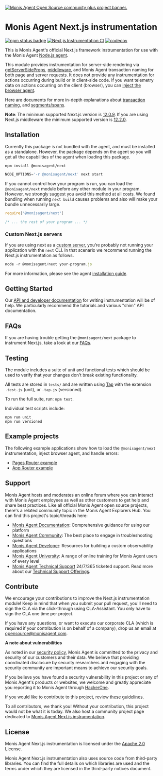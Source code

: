 <a href="https://opensource.monisagent.com/oss-category/#community-plus"><picture><source media="(prefers-color-scheme: dark)" srcset="https://github.com/Cryptoking28/opensource-website/raw/main/src/images/categories/dark/Community_Plus.png"><source media="(prefers-color-scheme: light)" srcset="https://github.com/Cryptoking28/opensource-website/raw/main/src/images/categories/Community_Plus.png"><img alt="Monis Agent Open Source community plus project banner." src="https://github.com/Cryptoking28/opensource-website/raw/main/src/images/categories/Community_Plus.png"></picture></a>

# Monis Agent Next.js instrumentation 
[![npm status badge][4]][5] [![Next.js Instrumentation CI][1]][2] [![codecov][6]][7]

This is Monis Agent's official Next.js framework instrumentation for use with the Monis Agent [Node.js agent](https://github.com/Cryptoking28/monisagent).

This module provides instrumentation for server-side rendering via [getServerSideProps](https://nextjs.org/docs/basic-features/data-fetching/get-server-side-props), [middleware](https://nextjs.org/docs/middleware), and Monis Agent transaction naming for both page and server requests. It does not provide any instrumentation for actions occurring during build or in client-side code.  If you want telemetry data on actions occurring on the client (browser), you can [inject the browser agent](./docs/faqs/browser-agent.md).

Here are documents for more in-depth explanations about [transaction naming](./docs/transactions.md), and [segments/spans](./docs/segments-and-spans.md).

**Note**: The minimum supported Next.js version is [12.0.9](https://github.com/vercel/next.js/releases/tag/v12.0.9).  If you are using Next.js middleware the minimum supported version is [12.2.0](https://github.com/vercel/next.js/releases/tag/v12.2.0).

## Installation

Currently this package is not bundled with the agent, and must be installed as a standalone.  However, the package depends on the agent so you will get all the capabilities of the agent when loading this package.

```
npm install @monisagent/next
```

```js
NODE_OPTIONS='-r @monisagent/next' next start
```

If you cannot control how your program is run, you can load the `@monisagent/next` module before any other module in your program. However, we strongly suggest you avoid this method at all costs.  We found bundling when running `next build` causes problems and also will make your bundle unnecessarily large.

```js
require('@monisagent/next')

/* ... the rest of your program ... */
```

### Custom Next.js servers

If you are using next as a [custom server](https://nextjs.org/docs/advanced-features/custom-server), you're probably not running your application with the `next` CLI.  In that scenario we recommend running the Next.js instrumentation as follows.

```js
node -r @monisagent/next your-program.js
```

For more information, please see the agent [installation guide][3].

## Getting Started

Our [API and developer documentation](http://monisagent.github.io/node-monisagent/) for writing instrumentation will be of help. We particularly recommend the tutorials and various "shim" API documentation.

## FAQs

If you are having trouble getting the `@monisagent/next` package to instrument Next.js, take a look at our [FAQs](./docs/faqs/README.md).

## Testing

The module includes a suite of unit and functional tests which should be used to
verify that your changes don't break existing functionality.

All tests are stored in `tests/` and are written using
[Tap](https://www.npmjs.com/package/tap) with the extension `.test.js` (unit), or `.tap.js` (versioned).

To run the full suite, run: `npm test`.

Individual test scripts include:

```
npm run unit
npm run versioned
```

## Example projects

The following example applications show how to load the `@monisagent/next` instrumentation, inject browser agent, and handle errors:

 * [Pages Router example](https://github.com/Cryptoking28/monisagent-node-examples/tree/58f760e828c45d90391bda3f66764d4420ba4990/nextjs-legacy)
 * [App Router example](https://github.com/Cryptoking28/monisagent-node-examples/tree/58f760e828c45d90391bda3f66764d4420ba4990/nextjs-app-router)

## Support

Monis Agent hosts and moderates an online forum where you can interact with Monis Agent employees as well as other customers to get help and share best practices. Like all official Monis Agent open source projects, there's a related community topic in the Monis Agent Explorers Hub. You can find this project's topic/threads here:

* [Monis Agent Documentation](https://docs.monisagent.com/docs/agents/nodejs-agent/getting-started/introduction-monis-agent-nodejs): Comprehensive guidance for using our platform
* [Monis Agent Community](https://forum.monisagent.com/): The best place to engage in troubleshooting questions
* [Monis Agent Developer](https://developer.monisagent.com/): Resources for building a custom observability applications
* [Monis Agent University](https://learn.monisagent.com/): A range of online training for Monis Agent users of every level
* [Monis Agent Technical Support](https://support.monisagent.com/) 24/7/365 ticketed support. Read more about our [Technical Support Offerings](https://docs.monisagent.com/docs/licenses/license-information/general-usage-licenses/support-plan).

## Contribute

We encourage your contributions to improve the Next.js instrumentation module! Keep in mind that when you submit your pull request, you'll need to sign the CLA via the click-through using CLA-Assistant. You only have to sign the CLA one time per project.

If you have any questions, or want to execute our corporate CLA (which is required if your contribution is on behalf of a company), drop us an email at opensource@monisagent.com.

**A note about vulnerabilities**

As noted in our [security policy](../../security/policy), Monis Agent is committed to the privacy and security of our customers and their data. We believe that providing coordinated disclosure by security researchers and engaging with the security community are important means to achieve our security goals.

If you believe you have found a security vulnerability in this project or any of Monis Agent's products or websites, we welcome and greatly appreciate you reporting it to Monis Agent through [HackerOne](https://hackerone.com/monisagent).

If you would like to contribute to this project, review [these guidelines](./CONTRIBUTING.md).

To all contributors, we thank you!  Without your contribution, this project would not be what it is today.  We also host a community project page dedicated to [Monis Agent Next.js instrumentation](https://opensource.monisagent.com/projects/monisagent/monisagent-node-nextjs).

## License
Monis Agent Next.js instrumentation is licensed under the [Apache 2.0](http://apache.org/licenses/LICENSE-2.0.txt) License.

Monis Agent Next.js instrumentation also uses source code from third-party libraries. You can find the full details on which libraries are used and the terms under which they are licensed in the third-party notices document.

[1]: https://github.com/Cryptoking28/monisagent-node-nextjs/workflows/Next.js%20Instrumentation%20CI/badge.svg
[2]: https://github.com/Cryptoking28/monisagent-nextjs/actions
[3]: https://docs.monisagent.com/docs/agents/nodejs-agent/installation-configuration/install-nodejs-agent
[4]: https://img.shields.io/npm/v/@monisagent/next.svg 
[5]: https://www.npmjs.com/package/@monisagent/next
[6]: https://codecov.io/gh/monisagent/monisagent-node-nextjs/branch/main/graph/badge.svg?token=UPO8LT1X4W 
[7]: https://codecov.io/gh/monisagent/monisagent-node-nextjs
